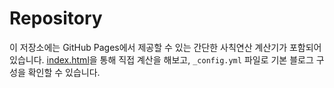 # Repository

이 저장소에는 GitHub Pages에서 제공할 수 있는 간단한 사칙연산 계산기가 포함되어 있습니다. [index.html](./index.html)을 통해 직접 계산을 해보고, `_config.yml` 파일로 기본 블로그 구성을 확인할 수 있습니다.

